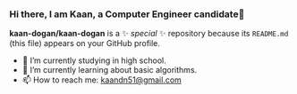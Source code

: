 ### Hi there, I am Kaan, a Computer Engineer candidate👋


**kaan-dogan/kaan-dogan** is a ✨ _special_ ✨ repository because its `README.md` (this file) appears on your GitHub profile.

- 🔭 I’m currently studying in high school.
- 🌱 I’m currently learning about basic algorithms.
- 📫 How to reach me: kaandn51@gmail.com
